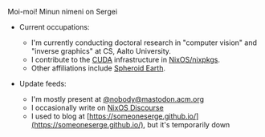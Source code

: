Moi-moi! Minun nimeni on Sergei

- Current occupations:
  - I'm currently conducting doctoral research in "computer vision" and "inverse graphics" at CS, Aalto University.
  - I contribute to the [CUDA](https://nixos.org/community/teams/cuda) infrastructure in
    [NixOS/nixpkgs](https://github.com/NixOS/nixpkgs/).
  - Other affiliations include [Spheroid Earth](http://www.spheroiduniverse.io).
  
- Update feeds:
  - I'm mostly present at [@nobody@mastodon.acm.org](https://mastodon.acm.org/@nobody)
  - I occasionally write on [NixOS Discourse](https://discourse.nixos.org/u/sergek/summary)
  - I used to blog at [https://someoneserge.github.io/](https://someoneserge.github.io/), but it's temporarily down
